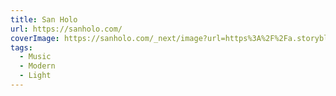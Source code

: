 ```yaml
---
title: San Holo
url: https://sanholo.com/
coverImage: https://sanholo.com/_next/image?url=https%3A%2F%2Fa.storyblok.com%2Ff%2F115669%2F1080x1080%2Fce99402b42%2Fwhatislife_ep_1080.png&w=640&q=75
tags:
  - Music
  - Modern
  - Light
---
```

